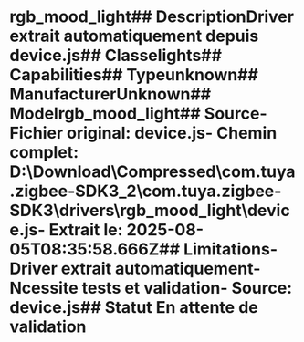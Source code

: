 # rgb_mood_light##  DescriptionDriver extrait automatiquement depuis device.js##  Classelights##  Capabilities##  Typeunknown##  ManufacturerUnknown##  Modelrgb_mood_light##  Source- **Fichier original**: device.js- **Chemin complet**: D:\Download\Compressed\com.tuya.zigbee-SDK3_2\com.tuya.zigbee-SDK3\drivers\rgb_mood_light\device.js- **Extrait le**: 2025-08-05T08:35:58.666Z##  Limitations- Driver extrait automatiquement- Ncessite tests et validation- Source: device.js##  Statut En attente de validation